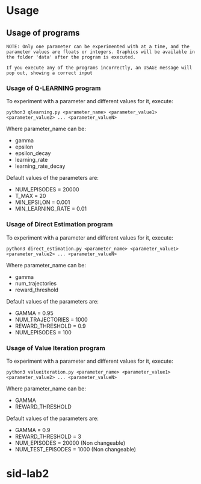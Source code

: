 # Usage

## Usage of programs
```
NOTE: Only one parameter can be experimented with at a time, and the parameter values are floats or integers. Graphics will be available in the folder 'data' after the program is executed.
	  
If you execute any of the programs incorrectly, an USAGE message will pop out, showing a correct input
```


### Usage of Q-LEARNING program
To experiment with a parameter and different values for it, execute:
```
python3 qlearning.py <parameter_name> <parameter_value1> <parameter_value2> ... <parameter_valueN>
```
Where parameter_name can be:
- gamma
- epsilon
- epsilon_decay
- learning_rate
- learning_rate_decay

Default values of the parameters are:
- NUM_EPISODES = 20000
- T_MAX = 20
- MIN_EPSILON = 0.001
- MIN_LEARNING_RATE = 0.01

### Usage of Direct Estimation program
To experiment with a parameter and different values for it, execute:
```
python3 direct_estimation.py <parameter_name> <parameter_value1> <parameter_value2> ... <parameter_valueN>
```
Where parameter_name can be:
- gamma
- num_trajectories
- reward_threshold

Default values of the parameters are:
- GAMMA = 0.95
- NUM_TRAJECTORIES = 1000
- REWARD_THRESHOLD = 0.9
- NUM_EPISODES = 100

### Usage of Value Iteration program
To experiment with a parameter and different values for it, execute:
```
python3 valueiteration.py <parameter_name> <parameter_value1> <parameter_value2> ... <parameter_valueN>
```
Where parameter_name can be:
- GAMMA
- REWARD_THRESHOLD

Default values of the parameters are:
- GAMMA = 0.9
- REWARD_THRESHOLD = 3
- NUM_EPISODES = 20000 (Non changeable)
- NUM_TEST_EPISODES = 1000 (Non changeable)

# sid-lab2
